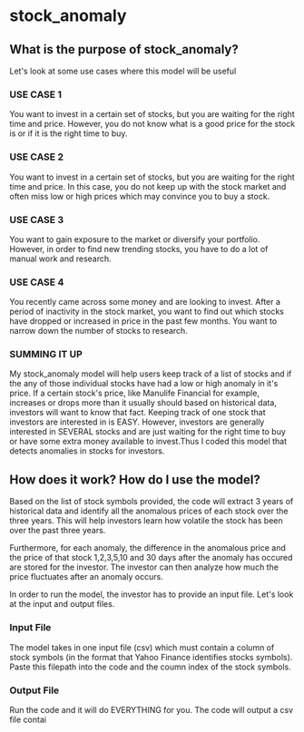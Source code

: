 # stock_anomaly

## What is the purpose of stock_anomaly?

Let's look at some use cases where this model will be useful
  
### USE CASE 1
You want to invest in a certain set of stocks, but you are waiting for the right time and price. However, you do not know what is a good price for the stock is or if it is the right time to buy.
 
### USE CASE 2
You want to invest in a certain set of stocks, but you are waiting for the right time and price. In this case, you do not keep up with the stock market and often miss low or high prices which may convince you to buy a stock.
    
### USE CASE 3
You want to gain exposure to the market or diversify your portfolio. However, in order to find new trending stocks, you have to do a lot of manual work and research.
    
### USE CASE 4
You recently came across some money and are looking to invest. After a period of inactivity in the stock market, you want to find out which stocks have dropped or increased in price in the past few months. You want to narrow down the number of stocks to research.
    
### SUMMING IT UP
  
My stock_anomaly model will help users keep track of a list of stocks and if the any of those individual stocks have had a low or high anomaly in it's price. If a certain stock's price, like Manulife Financial for example, increases or drops more than it usually should based on historical data, investors will want to know that fact. Keeping track of one stock that investors are interested in is EASY. However, investors are generally interested in SEVERAL stocks and are just waiting for the right time to buy or have some extra money available to invest.Thus I coded this model that detects anomalies in stocks for investors.
    
## How does it work? How do I use the model?

Based on the list of stock symbols provided, the code will extract 3 years of historical data and identify all the anomalous prices of each stock over the three years. This will help investors learn how volatile the stock has been over the past three years. 

Furthermore, for each anomaly, the difference in the anomalous price and the price of that stock 1,2,3,5,10 and 30 days after the anomaly has occured are stored for the investor. The investor can then analyze how much the price fluctuates after an anomaly occurs. 

In order to run the model, the investor has to provide an input file. Let's look at the input and output files.

### Input File

The model takes in one input file (csv) which must contain a column of stock symbols (in the format that Yahoo Finance identifies stocks symbols). Paste this filepath into the code and the coumn index of the stock symbols. 

### Output File
Run the code and it will do EVERYTHING for you. The code will output a csv file contai
 
